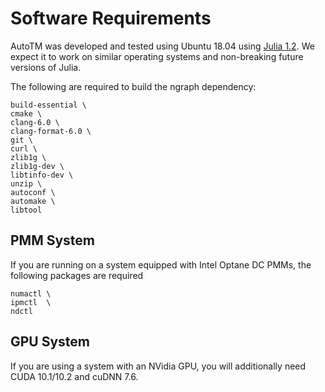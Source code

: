 # Software Requirements

AutoTM was developed and tested using Ubuntu 18.04 using [Julia 1.2](https://julialang.org/downloads/oldreleases.html).
We expect it to work on similar operating systems and non-breaking future versions of Julia.

The following are required to build the ngraph dependency:
```
build-essential \
cmake \
clang-6.0 \
clang-format-6.0 \
git \
curl \
zlib1g \
zlib1g-dev \
libtinfo-dev \
unzip \
autoconf \
automake \
libtool
```

## PMM System

If you are running on a system equipped with Intel Optane DC PMMs, the following packages are required
```
numactl \
ipmctl  \
ndctl   
```

## GPU System

If you are using a system with an NVidia GPU, you will additionally need CUDA 10.1/10.2 and cuDNN 7.6.

